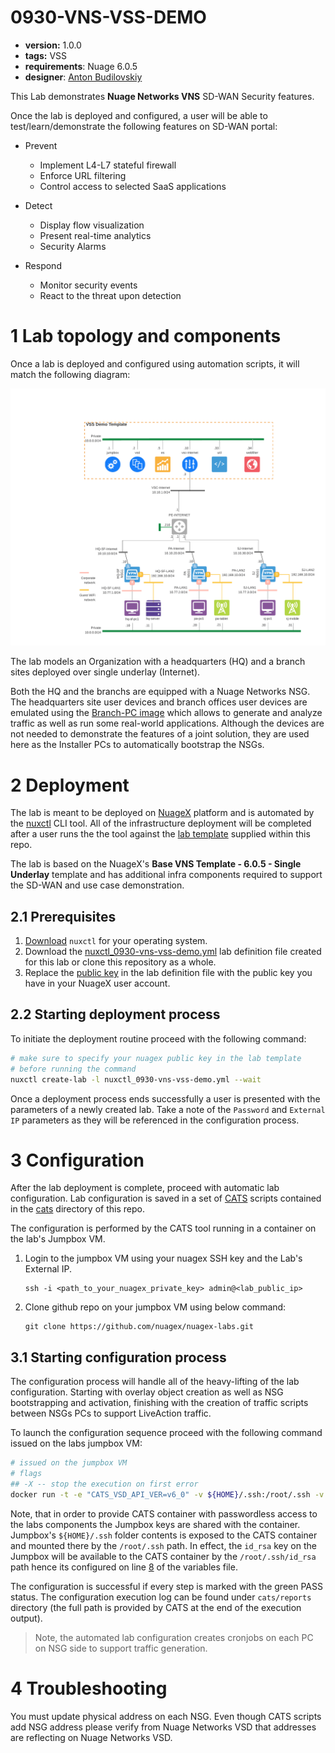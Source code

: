 # 0930-VNS-VSS-DEMO

* **version:** 1.0.0
* **tags:** VSS
* **requirements**: Nuage 6.0.5
* **designer**: [Anton Budilovskiy](mailto:anton.budilovskiy@nokia.com)

This Lab demonstrates **Nuage Networks VNS** SD-WAN Security features.

Once the lab is deployed and configured, a user will be able to test/learn/demonstrate the following features on SD-WAN portal:

* Prevent
   - Implement L4-L7 stateful firewall
   - Enforce URL filtering
   - Control access to selected SaaS applications

* Detect
   - Display flow visualization
   - Present real-time analytics
   - Security Alarms

* Respond
   - Monitor security events
   - React to the threat upon detection

# 1 Lab topology and components
Once a lab is deployed and configured using automation scripts, it will match the following diagram:

![lab](./images/image.png)

The lab models an Organization with a headquarters (HQ) and a branch sites deployed over single underlay (Internet).

Both the HQ and the branchs are equipped with a Nuage Networks NSG. The headquarters site user devices and branch offices user devices are emulated using the [Branch-PC image](https://nuagenetworks.zendesk.com/hc/en-us/articles/360010244033) which allows to generate and analyze traffic as well as run some real-world applications. Although the devices are not needed to demonstrate the features of a joint solution, they are used here as the Installer PCs to automatically bootstrap the NSGs.

# 2 Deployment
The lab is meant to be deployed on [NuageX](https://nuagex.io) platform and is automated by the [nuxctl](https://nuxctl.nuagex.io) CLI tool. All of the infrastructure deployment will be completed after a user runs the the tool against the [lab template](nuxctl_0930-vns-vss-demo.yml) supplied within this repo.

The lab is based on the NuageX's **Base VNS Template - 6.0.5 - Single Underlay** template and has additional infra components required to support the SD-WAN and use case demonstration.

## 2.1 Prerequisites
1. [Download](https://nuxctl.nuagex.io#download) `nuxctl` for your operating system.
2. Download the [nuxctl_0930-vns-vss-demo.yml](nuxctl_0930-vns-vss-demo.yml) lab definition file created for this lab or clone this repository as a whole.
3. Replace the [public key](nuxctl_0930-vns-vss-demo.yml#L7) in the lab definition file with the public key you have in your NuageX user account.

## 2.2 Starting deployment process
To initiate the deployment routine proceed with the following command:
```bash
# make sure to specify your nuagex public key in the lab template
# before running the command
nuxctl create-lab -l nuxctl_0930-vns-vss-demo.yml --wait
```

Once a deployment process ends successfully a user is presented with the parameters of a newly created lab. Take a note of the `Password` and `External IP` parameters as they will be referenced in the configuration process.

# 3 Configuration
After the lab deployment is complete, proceed with automatic lab configuration. Lab configuration is saved in a set of [CATS](http://cats-docs.nuageteam.net) scripts contained in the [cats](./cats/) directory of this repo.

The configuration is performed by the CATS tool running in a container on the lab's Jumpbox VM. 
1. Login to the jumpbox VM using your nuagex SSH key and the Lab's External IP.
   ```
   ssh -i <path_to_your_nuagex_private_key> admin@<lab_public_ip>
   ```
2. Clone github repo on your jumpbox VM using below command: 
   ```
   git clone https://github.com/nuagex/nuagex-labs.git
   ```

## 3.1 Starting configuration process
The configuration process will handle all of the heavy-lifting of the lab configuration. Starting with overlay object creation as well as NSG bootstrapping and activation, finishing with the creation of traffic scripts between NSGs PCs to support LiveAction traffic.

To launch the configuration sequence proceed with the following command issued on the labs jumpbox VM:

```bash
# issued on the jumpbox VM
# flags
## -X -- stop the execution on first error
docker run -t -e "CATS_VSD_API_VER=v6_0" -v ${HOME}/.ssh:/root/.ssh -v /home/admin/nuagex-labs/0930-VSS-DEMO/cats:/home/tests nuagepartnerprogram/cats:6.0.3 -X /home/tests/
```

Note, that in order to provide CATS container with passwordless access to the labs components the Jumpbox keys are shared with the container.  
Jumpbox's `${HOME}/.ssh` folder contents is exposed to the CATS container and mounted there by the `/root/.ssh` path. In effect, the `id_rsa` key on the Jumpbox will be available to the CATS container by the `/root/.ssh/id_rsa` path hence its configured on line [8](./cats/vars.robot#L8) of the variables file.


The configuration is successful if every step is marked with the green PASS status. The configuration execution log can be found under `cats/reports` directory (the full path is provided by CATS at the end of the execution output).

> Note, the automated lab configuration creates cronjobs on each PC on NSG side to support traffic generation.

# 4 Troubleshooting

You must update physical address on each NSG. Even though CATS scripts add NSG address please verify from Nuage Networks VSD that addresses are reflecting on Nuage Networks VSD.